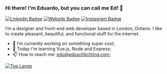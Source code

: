 ### Hi there! I'm Eduardo, but you can call me Ed! 👋


[![Linkedin Badge](https://img.shields.io/badge/-LinkedIn-0A66C2?logo=linkedin&logoColor=white&style=flat)](https://www.linkedin.com/in/eduardoschlichting/)
[![Website Badge](https://img.shields.io/badge/-Portfolio-FF7139?logo=firefox&logoColor=white&style=flat)](https://eduardoschlichting.com/)
[![Instagram Badge](https://img.shields.io/badge/-Instagram-E4405F?logo=instagram&logoColor=white&style=flat)](https://www.instagram.com/eduschlichting/)

I’m a designer and front-end web developer based in London, Ontario. I like to create pleasant, beautiful, and functional stuff for the internet.

- 🔭 I’m currently working on something super cool;
- 🌱 Today I'm learning Vue.js, Node and Express;
- 📫 How to reach me: edu@eduschlichting.com;

[![Top Langs](https://github-readme-stats.vercel.app/api/top-langs/?username=eduardoschlichting&layout=compact&theme=dracula)](https://github.com/anuraghazra/github-readme-stats)


